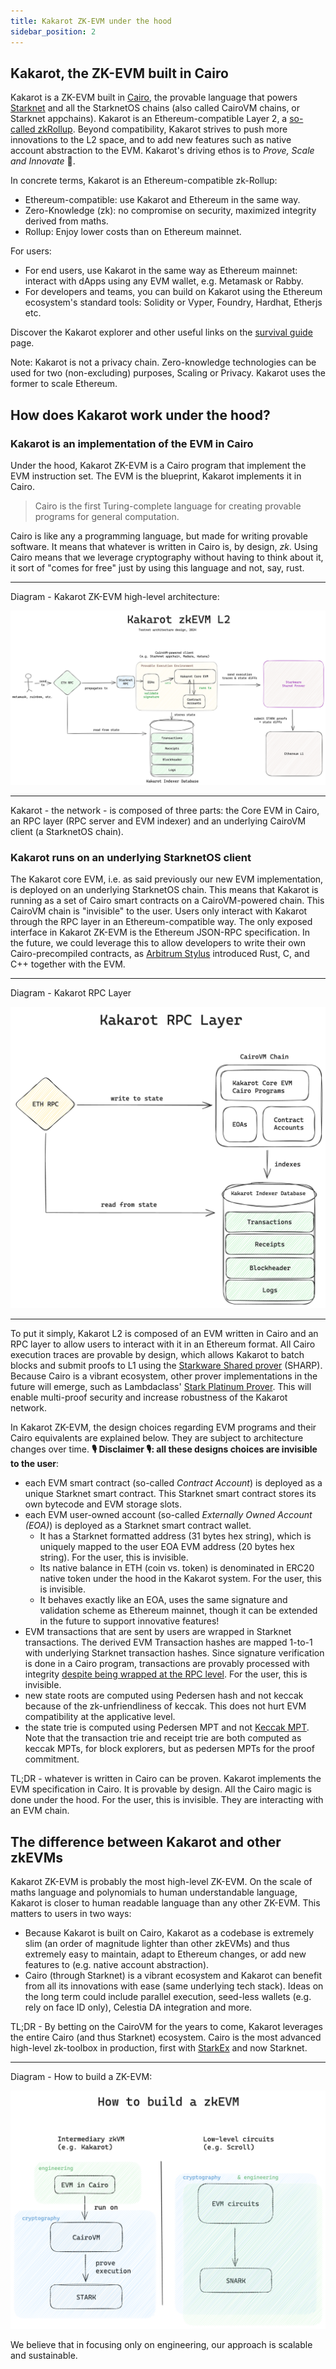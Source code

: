 ```yaml
---
title: Kakarot ZK-EVM under the hood
sidebar_position: 2
---
```


## Kakarot, the ZK-EVM built in Cairo

Kakarot is a ZK-EVM built in [Cairo](https://www.cairo-lang.org/), the provable
language that powers [Starknet](https://starkware.co/starknet/) and all the
StarknetOS chains (also called CairoVM chains, or Starknet appchains). Kakarot
is an Ethereum-compatible Layer 2, a
[so-called zkRollup](https://ethereum.org/developers/docs/scaling/zk-rollups).
Beyond compatibility, Kakarot strives to push more innovations to the L2 space,
and to add new features such as native account abstraction to the EVM. Kakarot's
driving ethos is to _Prove, Scale and Innovate_ 🥕.

In concrete terms, Kakarot is an Ethereum-compatible zk-Rollup:

- Ethereum-compatible: use Kakarot and Ethereum in the same way.
- Zero-Knowledge (zk): no compromise on security, maximized integrity derived
  from maths.
- Rollup: Enjoy lower costs than on Ethereum mainnet.

For users:

- For end users, use Kakarot in the same way as Ethereum mainnet: interact with
  dApps using any EVM wallet, e.g. Metamask or Rabby.
- For developers and teams, you can build on Kakarot using the Ethereum
  ecosystem's standard tools: Solidity or Vyper, Foundry, Hardhat, Etherjs etc.

Discover the Kakarot explorer and other useful links on the
[survival guide](../survival-guide) page.

Note: Kakarot is not a privacy chain. Zero-knowledge technologies can be used
for two (non-excluding) purposes, Scaling or Privacy. Kakarot uses the former to
scale Ethereum.

## How does Kakarot work under the hood?

### Kakarot is an implementation of the EVM in Cairo

Under the hood, Kakarot ZK-EVM is a Cairo program that implement the EVM
instruction set. The EVM is the blueprint, Kakarot implements it in Cairo.

> Cairo is the first Turing-complete language for creating provable programs for
> general computation.

Cairo is like any a programming language, but made for writing provable
software. It means that whatever is written in Cairo is, by design, _zk_. Using
Cairo means that we leverage cryptography without having to think about it, it
sort of "comes for free" just by using this language and not, say, rust.

---

Diagram - Kakarot ZK-EVM high-level architecture:

![Kakarot ZK-EVM architecture diagram](../../static/diagrams/kakarot_zkevm.png)

---

Kakarot - the network - is composed of three parts: the Core EVM in Cairo, an
RPC layer (RPC server and EVM indexer) and an underlying CairoVM client (a
StarknetOS chain).

### Kakarot runs on an underlying StarknetOS client

The Kakarot core EVM, i.e. as said previously our new EVM implementation, is
deployed on an underlying StarknetOS chain. This means that Kakarot is running
as a set of Cairo smart contracts on a CairoVM-powered chain. This CairoVM chain
is "invisible" to the user. Users only interact with Kakarot through the RPC
layer in an Ethereum-compatible way. The only exposed interface in Kakarot
ZK-EVM is the Ethereum JSON-RPC specification. In the future, we could leverage
this to allow developers to write their own Cairo-precompiled contracts, as
[Arbitrum Stylus](https://arbitrum.io/stylus) introduced Rust, C, and C++
together with the EVM.

---

Diagram - Kakarot RPC Layer

![Kakarot RPC Layer](../../static/diagrams/kakarot_rpc.png)

---

To put it simply, Kakarot L2 is composed of an EVM written in Cairo and an RPC
layer to allow users to interact with it in an Ethereum format. All Cairo
execution traces are provable by design, which allows Kakarot to batch blocks
and submit proofs to L1 using the
[Starkware Shared prover](https://starkware.co/tech-stack/) (SHARP). Because
Cairo is a vibrant ecosystem, other prover implementations in the future will
emerge, such as Lambdaclass'
[Stark Platinum Prover](https://github.com/lambdaclass/lambdaworks/tree/main/provers).
This will enable multi-proof security and increase robustness of the Kakarot
network.

In Kakarot ZK-EVM, the design choices regarding EVM programs and their Cairo
equivalents are explained below. They are subject to architecture changes over
time. **🎙️ Disclaimer 🎙️: all these designs choices are invisible to the user**:

- each EVM smart contract (so-called _Contract Account_) is deployed as a unique
  Starknet smart contract. This Starknet smart contract stores its own bytecode
  and EVM storage slots.
- each EVM user-owned account (so-called _Externally Owned Account (EOA)_) is
  deployed as a Starknet smart contract wallet.
  - It has a Starknet formatted address (31 bytes hex string), which is uniquely
    mapped to the user EOA EVM address (20 bytes hex string). For the user, this
    is invisible.
  - Its native balance in ETH (coin vs. token) is denominated in ERC20 native
    token under the hood in the Kakarot system. For the user, this is invisible.
  - It behaves exactly like an EOA, uses the same signature and validation
    scheme as Ethereum mainnet, though it can be extended in the future to
    support innovative features!
- EVM transactions that are sent by users are wrapped in Starknet transactions.
  The derived EVM Transaction hashes are mapped 1-to-1 with underlying Starknet
  transaction hashes. Since signature verification is done in a Cairo program,
  transactions are provably processed with integrity
  [despite being wrapped at the RPC level](https://github.com/kkrt-labs/kakarot-rpc/blob/bcadfc9b38ac934f73832b3a3485c15f08d66218/src/eth_rpc/servers/eth_rpc.rs#L236).
  For the user, this is invisible.
- new state roots are computed using Pedersen hash and not keccak because of the
  zk-unfriendliness of keccak. This does not hurt EVM compatibility at the
  applicative level.
- the state trie is computed using Pedersen MPT and not
  [Keccak MPT](https://ethereum.org/developers/docs/data-structures-and-encoding/patricia-merkle-trie).
  Note that the transaction trie and receipt trie are both computed as keccak
  MPTs, for block explorers, but as pedersen MPTs for the proof commitment.

TL;DR - whatever is written in Cairo can be proven. Kakarot implements the EVM
specification in Cairo. It is provable by design. All the Cairo magic is done
under the hood. For the user, this is invisible. They are interacting with an
EVM chain.

## The difference between Kakarot and other zkEVMs

Kakarot ZK-EVM is probably the most high-level ZK-EVM. On the scale of maths
language and polynomials to human understandable language, Kakarot is closer to
human readable language than any other ZK-EVM. This matters to users in two
ways:

- Because Kakarot is built on Cairo, Kakarot as a codebase is extremely slim (an
  order of magnitude lighter than other zkEVMs) and thus extremely easy to
  maintain, adapt to Ethereum changes, or add new features to (e.g. native
  account abstraction).
- Cairo (through Starknet) is a vibrant ecosystem and Kakarot can benefit from
  all its innovations with ease (same underlying tech stack). Ideas on the long
  term could include parallel execution, seed-less wallets (e.g. rely on face ID
  only), Celestia DA integration and more.

TL;DR - By betting on the CairoVM for the years to come, Kakarot leverages the
entire Cairo (and thus Starknet) ecosystem. Cairo is the most advanced
high-level zk-toolbox in production, first with
[StarkEx](https://www.theblock.co/post/237064/starkex-layer-2-records-1-trillion-in-on-chain-trading-volume-since-june-2020)
and now Starknet.

---

Diagram - How to build a ZK-EVM:

![Different ways to build a ZK-EVM: low-level circuits or intermediary zkVM](../../static/diagrams/how_to_build_a_zkevm.png)

We believe that in focusing only on engineering, our approach is scalable and
sustainable.

<!-- For information unrelated to documentation effort, link to external URLs to decrease the area to maintain: docs should contain doc-related content, and for other content (e.g. how did Kakarot start, what is the roadmap, etc.), use other media -->
